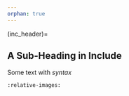 ```yaml
---
orphan: true
---
```

(inc_header)=
## A Sub-Heading in Include

Some text with *syntax*

```{include} subfolder/include2.inc.md
:relative-images:
```
